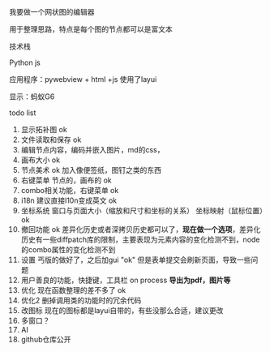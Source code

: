 我要做一个网状图的编辑器

用于整理思路，特点是每个图的节点都可以是富文本

技术栈

Python js

应用程序：pywebview + html +js 使用了layui

显示：蚂蚁G6

todo list

1. 显示拓补图 ok
2. 文件读取和保存 ok
3. 编辑节点内容，编码并嵌入图片，md的css，
4. 画布大小 ok
5. 节点美术 ok 加入像便签纸，图钉之类的东西
6. 右键菜单 节点的，画布的 ok
7. combo相关功能，右键菜单 ok
8. i18n 建议直接l10n变成英文 ok
9. 坐标系统 窗口与页面大小（缩放和尺寸和坐标的关系） 坐标映射（鼠标位置）ok
10. 撤回功能 ok 差异化历史或者深拷贝历史都可以了，**现在做一个选项**，差异化历史有一些diffpatch库的限制，主要表现为元素内容的变化检测不到，node的combo属性的变化检测不到
11. 设置 丐版的做好了，之后加gui "ok" 但是表单提交会刷新页面，导致一些问题
12. 用户善良的功能，快捷键，工具栏 on process  **导出为pdf，图片等**
13. 优化 现在函数整理的差不多了 ok
14. 优化2 删掉调用类的功能时的冗余代码
15. 改图标 现在的图标都是layui自带的，有些没那么合适，建议更改
16. 多窗口？
17. AI
18. github仓库公开